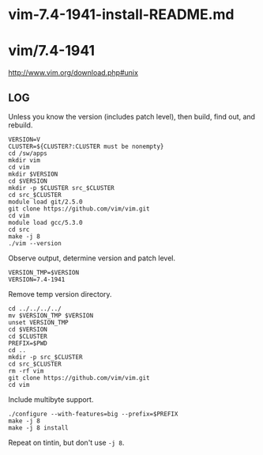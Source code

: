 # vim-7.4-1941-install-README.md

vim/7.4-1941
============

<http://www.vim.org/download.php#unix>

LOG
---

Unless you know the version (includes patch level), then build, find out, and rebuild.

    VERSION=V
    CLUSTER=${CLUSTER?:CLUSTER must be nonempty}
    cd /sw/apps
    mkdir vim
    cd vim
    mkdir $VERSION
    cd $VERSION
    mkdir -p $CLUSTER src_$CLUSTER
    cd src_$CLUSTER
    module load git/2.5.0
    git clone https://github.com/vim/vim.git
    cd vim
    module load gcc/5.3.0
    cd src
    make -j 8
    ./vim --version

Observe output, determine version and patch level.

    VERSION_TMP=$VERSION
    VERSION=7.4-1941

Remove temp version directory.

    cd ../../../../
    mv $VERSION_TMP $VERSION
    unset VERSION_TMP
    cd $VERSION
    cd $CLUSTER
    PREFIX=$PWD
    cd ..
    mkdir -p src_$CLUSTER
    cd src_$CLUSTER
    rm -rf vim
    git clone https://github.com/vim/vim.git
    cd vim

Include multibyte support.

    ./configure --with-features=big --prefix=$PREFIX
    make -j 8
    make -j 8 install

Repeat on tintin, but don't use `-j 8`.

